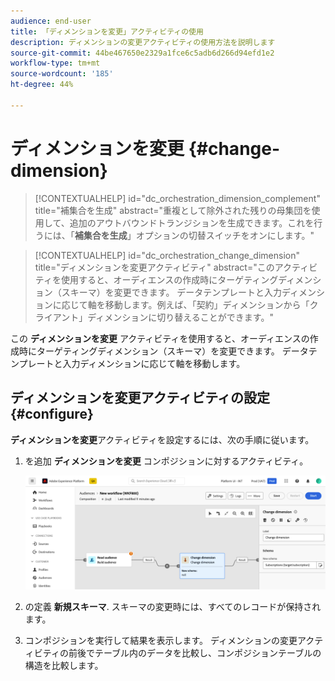 ```yaml
---
audience: end-user
title: 「ディメンションを変更」アクティビティの使用
description: ディメンションの変更アクティビティの使用方法を説明します
source-git-commit: 44be467650e2329a1fce6c5adb6d266d94efd1e2
workflow-type: tm+mt
source-wordcount: '185'
ht-degree: 44%

---
```



# ディメンションを変更 {#change-dimension}

>[!CONTEXTUALHELP]
>id="dc_orchestration_dimension_complement"
>title="補集合を生成"
>abstract="重複として除外された残りの母集団を使用して、追加のアウトバウンドトランジションを生成できます。これを行うには、「**補集合を生成**」オプションの切替スイッチをオンにします。"

>[!CONTEXTUALHELP]
>id="dc_orchestration_change_dimension"
>title="ディメンションを変更アクティビティ"
>abstract="このアクティビティを使用すると、オーディエンスの作成時にターゲティングディメンション（スキーマ）を変更できます。 データテンプレートと入力ディメンションに応じて軸を移動します。例えば、「契約」ディメンションから「クライアント」ディメンションに切り替えることができます。"

この **ディメンションを変更** アクティビティを使用すると、オーディエンスの作成時にターゲティングディメンション（スキーマ）を変更できます。 データテンプレートと入力ディメンションに応じて軸を移動します。 <!--[Learn more on targeting dimensions](../../audience/about-recipients.md#targeting-dimensions)-->

## ディメンションを変更アクティビティの設定 {#configure}

**ディメンションを変更**&#x200B;アクティビティを設定するには、次の手順に従います。

1. を追加 **ディメンションを変更** コンポジションに対するアクティビティ。

   ![](../assets/change-dimension.png)

1. の定義 **新規スキーマ**. スキーマの変更時には、すべてのレコードが保持されます。

1. コンポジションを実行して結果を表示します。 ディメンションの変更アクティビティの前後でテーブル内のデータを比較し、コンポジションテーブルの構造を比較します。

<!--
## Example {#example}

In this example, we want to send an SMS delivery to all the profiles who have made a purchase. To do this, we first use a **[!UICONTROL Build audience]** activity linked to a custom "Purchase" targeting dimension to target all purchases that occurred.

We then use a **[!UICONTROL Change dimension]** activity to switch the workflow targeting dimension to "Recipients". This allows us to be able to target the recipients who match the query.
-->



<!-- on parle de dimension, mais dans UI "schema", va rester comme ça ?-->
